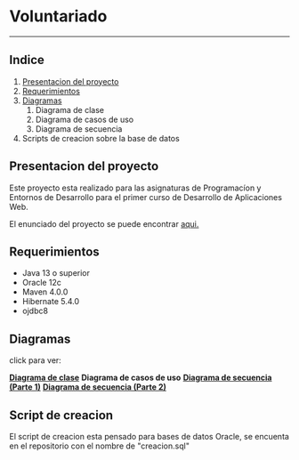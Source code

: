 # Voluntariado

-----

## Indice

1. [Presentacion del proyecto](#presentacion-del-proyecto)
2. [Requerimientos](#requerimientos)
3. [Diagramas](#diagramas)
   1. Diagrama de clase
   2. Diagrama de casos de uso
   3. Diagrama de secuencia
4. Scripts de creacion sobre la base de datos

## Presentacion del proyecto

Este proyecto esta realizado para las asignaturas de Programacíon y Entornos de Desarrollo para el primer curso de Desarrollo de Aplicaciones Web.

El enunciado del proyecto se puede encontrar [aqui.](https://drive.google.com/file/d/1wxndppVX-6nkW55Zau-0JiMw3Ps6qvAn/view?usp=sharing)

## Requerimientos

- Java 13 o superior
- Oracle 12c
- Maven 4.0.0
- Hibernate 5.4.0
- ojdbc8

## Diagramas

click para ver:

[**Diagrama de clase**](https://i.imgur.com/N3fVfpe.jpeg)
**Diagrama de casos de uso**
[**Diagrama de secuencia (Parte 1)**](https://i.imgur.com/GQKEVeM.jpeg)
[**Diagrama de secuencia (Parte 2)**](https://i.imgur.com/QdNsBv0.jpeg)

## Script de creacion

El script de creacion esta pensado para bases de datos Oracle, se encuenta en el repositorio con el nombre de "creacion.sql"
